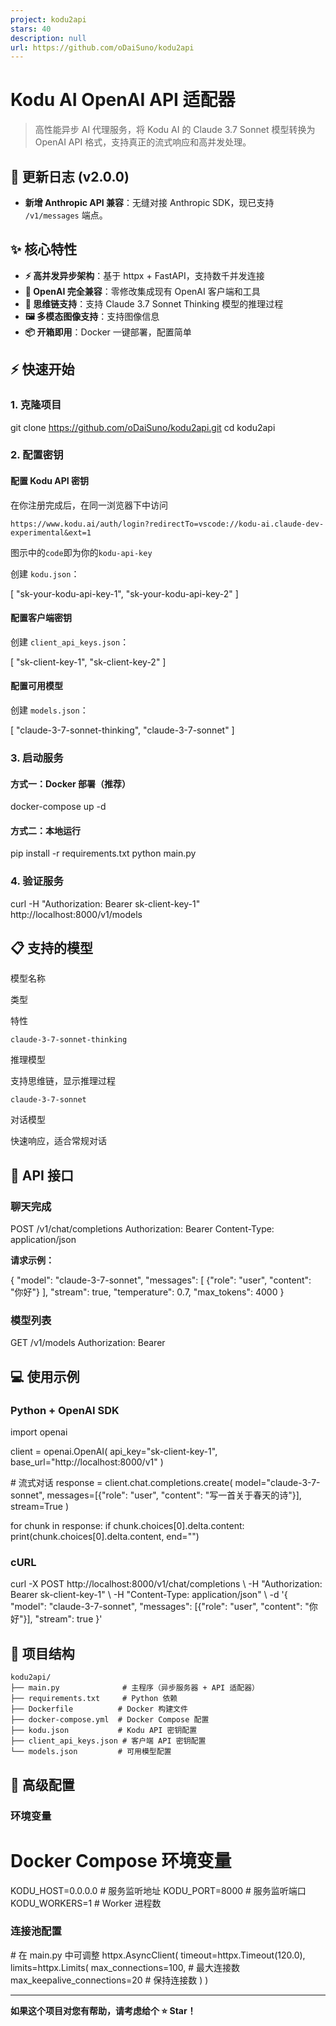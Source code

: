 ```yaml
---
project: kodu2api
stars: 40
description: null
url: https://github.com/oDaiSuno/kodu2api
---
```


Kodu AI OpenAI API 适配器
======================

> 高性能异步 AI 代理服务，将 Kodu AI 的 Claude 3.7 Sonnet 模型转换为 OpenAI API 格式，支持真正的流式响应和高并发处理。

🚀 更新日志 (v2.0.0)
----------------

-   **新增 Anthropic API 兼容**：无缝对接 Anthropic SDK，现已支持 `/v1/messages` 端点。

✨ 核心特性
------

-   **⚡ 高并发异步架构**：基于 httpx + FastAPI，支持数千并发连接
-   **🔧 OpenAI 完全兼容**：零修改集成现有 OpenAI 客户端和工具
-   **🧠 思维链支持**：支持 Claude 3.7 Sonnet Thinking 模型的推理过程
-   **🖼️ 多模态图像支持**：支持图像信息
-   **📦 开箱即用**：Docker 一键部署，配置简单

⚡ 快速开始
------

### 1\. 克隆项目

git clone https://github.com/oDaiSuno/kodu2api.git
cd kodu2api

### 2\. 配置密钥

#### 配置 Kodu API 密钥

在你注册完成后，在同一浏览器下中访问

```
https://www.kodu.ai/auth/login?redirectTo=vscode://kodu-ai.claude-dev-experimental&ext=1
```

图示中的`code`即为你的`kodu-api-key`

创建 `kodu.json`：

\[
  "sk-your-kodu-api-key-1",
  "sk-your-kodu-api-key-2"
\]

#### 配置客户端密钥

创建 `client_api_keys.json`：

\[
  "sk-client-key-1",
  "sk-client-key-2"
\]

#### 配置可用模型

创建 `models.json`：

\[
  "claude-3-7-sonnet-thinking",
  "claude-3-7-sonnet"
\]

### 3\. 启动服务

#### 方式一：Docker 部署（推荐）

docker-compose up -d

#### 方式二：本地运行

pip install -r requirements.txt
python main.py

### 4\. 验证服务

curl -H "Authorization: Bearer sk-client-key-1" http://localhost:8000/v1/models

📋 支持的模型
--------

模型名称

类型

特性

`claude-3-7-sonnet-thinking`

推理模型

支持思维链，显示推理过程

`claude-3-7-sonnet`

对话模型

快速响应，适合常规对话

🔌 API 接口
---------

### 聊天完成

POST /v1/chat/completions
Authorization: Bearer <client-api-key>
Content-Type: application/json

**请求示例：**

{
  "model": "claude-3-7-sonnet",
  "messages": \[
    {"role": "user", "content": "你好"}
  \],
  "stream": true,
  "temperature": 0.7,
  "max\_tokens": 4000
}

### 模型列表

GET /v1/models
Authorization: Bearer <client-api-key>

💻 使用示例
-------

### Python + OpenAI SDK

import openai

client \= openai.OpenAI(
    api\_key\="sk-client-key-1",
    base\_url\="http://localhost:8000/v1"
)

\# 流式对话
response \= client.chat.completions.create(
    model\="claude-3-7-sonnet",
    messages\=\[{"role": "user", "content": "写一首关于春天的诗"}\],
    stream\=True
)

for chunk in response:
    if chunk.choices\[0\].delta.content:
        print(chunk.choices\[0\].delta.content, end\="")

### cURL

curl -X POST http://localhost:8000/v1/chat/completions \\
  -H "Authorization: Bearer sk-client-key-1" \\
  -H "Content-Type: application/json" \\
  -d '{
    "model": "claude-3-7-sonnet",
    "messages": \[{"role": "user", "content": "你好"}\],
    "stream": true
  }'

📁 项目结构
-------

```
kodu2api/
├── main.py              # 主程序（异步服务器 + API 适配器）
├── requirements.txt     # Python 依赖
├── Dockerfile          # Docker 构建文件
├── docker-compose.yml  # Docker Compose 配置
├── kodu.json           # Kodu API 密钥配置
├── client_api_keys.json # 客户端 API 密钥配置
└── models.json         # 可用模型配置
```

🔧 高级配置
-------

### 环境变量

# Docker Compose 环境变量
KODU\_HOST=0.0.0.0        # 服务监听地址
KODU\_PORT=8000           # 服务监听端口
KODU\_WORKERS=1           # Worker 进程数

### 连接池配置

\# 在 main.py 中可调整
httpx.AsyncClient(
    timeout\=httpx.Timeout(120.0),
    limits\=httpx.Limits(
        max\_connections\=100,      \# 最大连接数
        max\_keepalive\_connections\=20  \# 保持连接数
    )
)

* * *

**如果这个项目对您有帮助，请考虑给个 ⭐ Star！**
